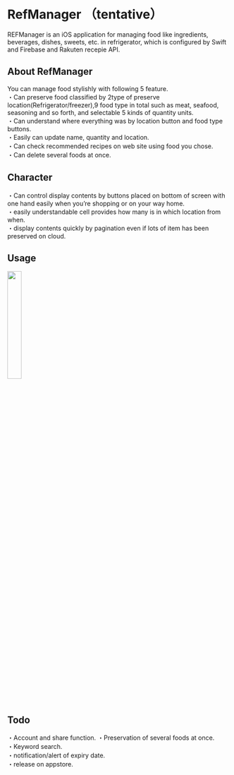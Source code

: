  # RefManager （tentative）
REFManager is an iOS application for managing food like ingredients, beverages, dishes, sweets, etc. in refrigerator, which is configured by Swift and Firebase and Rakuten recepie API.
## About RefManager
You can manage food stylishly with following 5 feature.  
・Can preserve food classified by 2type of preserve location(Refrigerator/freezer),9 food type in total such as meat, seafood, seasoning and so forth, and selectable 5 kinds of quantity units.  
・Can understand where everything was by location button and food type buttons.  
・Easily can update name, quantity and location.  
・Can check recommended recipes on web site using food you chose.  
・Can delete several foods at once.
## Character
・Can control display contents by buttons placed on bottom of screen with one hand easily when you’re shopping or on your way home.  
・easily understandable cell provides how many is in which location from when.  
・display contents quickly by pagination even if lots of item has been preserved on cloud.  
## Usage
<img src="https://user-images.githubusercontent.com/84781651/206842125-53fdc0ab-dbff-4bb1-8601-d78b61dc3181.png" width="25%">

## Todo
・Account and share function.
・Preservation of several foods at once.  
・Keyword search.  
・notification/alert of expiry date.  
・release on appstore.  

